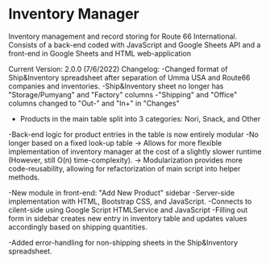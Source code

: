 # Inventory Manager

Inventory management and record storing for Route 66 International.
Consists of a back-end coded with JavaScript and Google Sheets API and a front-end in Google Sheets and HTML web-application


Current Version: 2.0.0 (7/6/2022)
Changelog:
-Changed format of Ship&Inventory spreadsheet after separation of Umma USA and Route66 companies and inventories. 
  -Ship&Inventory sheet no longer has "Storage/Pumyang" and "Factory" columns
  -"Shipping" and "Office" columns changed to "Out-" and "In+" in "Changes"
  - Products in the main table split into 3 categories: Nori, Snack, and Other
 
-Back-end logic for product entries in the table is now entirely modular
  -No longer based on a fixed look-up table
    -> Allows for more flexible implementation of inventory manager at the cost of a slightly slower runtime (However, still O(n) time-complexity).
    -> Modularization provides more code-reusability, allowing for refactorization of main script into helper methods. 

-New module in front-end: "Add New Product" sidebar
  -Server-side implementation with HTML, Bootstrap CSS, and JavaScript. 
  -Connects to cilent-side using Google Script HTMLService and JavaScript
  -Filling out form in sidebar creates new entry in inventory table and updates values accordingly based on shipping quantities. 
  
 -Added error-handling for non-shipping sheets in the Ship&Inventory spreadsheet. 





